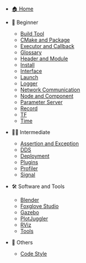 - [:house: Home](/)

- :child: Beginner
    - [Build Tool](Beginner/Build%20Tool.md)
    - [CMake and Package](Beginner/CMake%20and%20Package.md)
    - [Executor and Callback](Beginner/Executor%20and%20Callback.md)
    - [Glossary](Beginner/Glossary.md)
    - [Header and Module](Beginner/Header%20and%20Module.md)
    - [Install](Beginner/Install.md)
    - [Interface](Beginner/Interface.md)
    - [Launch](Beginner/Launch.md)
    - [Logger](Beginner/Logger.md)
    - [Network Communication](Beginner/Network.md)
    - [Node and Component](Beginner/Node%20and%20Component.md)
    - [Parameter Server](Beginner/Parameter%20Server.md)
    - [Record](Beginner/Record.md)
    - [TF](Beginner/TF.md)
    - [Time](Beginner/Time.md)

- :student: Intermediate
    - [Assertion and Exception](Intermediate/Assertion%20and%20Exception.md)
    - [DDS](Intermediate/DDS.md)
    - [Deployment](Intermediate/Deployment.md)
    - [Plugins](Intermediate/Plugins.md)
    - [Profiler](Intermediate/Profiler.md)
    - [Signal](Intermediate/Signal.md)

- :hammer_and_wrench: Software and Tools
    - [Blender](Software%20and%20Tools/Blender.md) 
    - [Foxglove Studio](Software%20and%20Tools%2FFoxglove%20Studio.md)
    - [Gazebo](Software%20and%20Tools/Gazebo.md)
    - [PlotJuggler](Software%20and%20Tools/PlotJuggler.md)
    - [RViz](Software%20and%20Tools/RViz.md) 
    - [Tools](Software%20and%20Tools/Tools.md)

- :memo: Others
    - [Code Style](Others/Code%20Style.md)